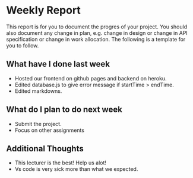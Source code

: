 # Weekly Report

This report is for you to document the progres of your project. You should also document any change in plan, e.g. change in design or change in API specification or change in work allocation. The following is a template for you to follow.

## What have I done last week

-   Hosted our frontend on github pages and backend on heroku.
-   Edited database.js to give error message if startTime > endTime.
-   Edited markdowns.

## What do I plan to do next week

-  Submit the project.
-  Focus on other assignments

## Additional Thoughts

-   This lecturer is the best! Help us alot!
-   Vs code is very sick more than what we expected.
